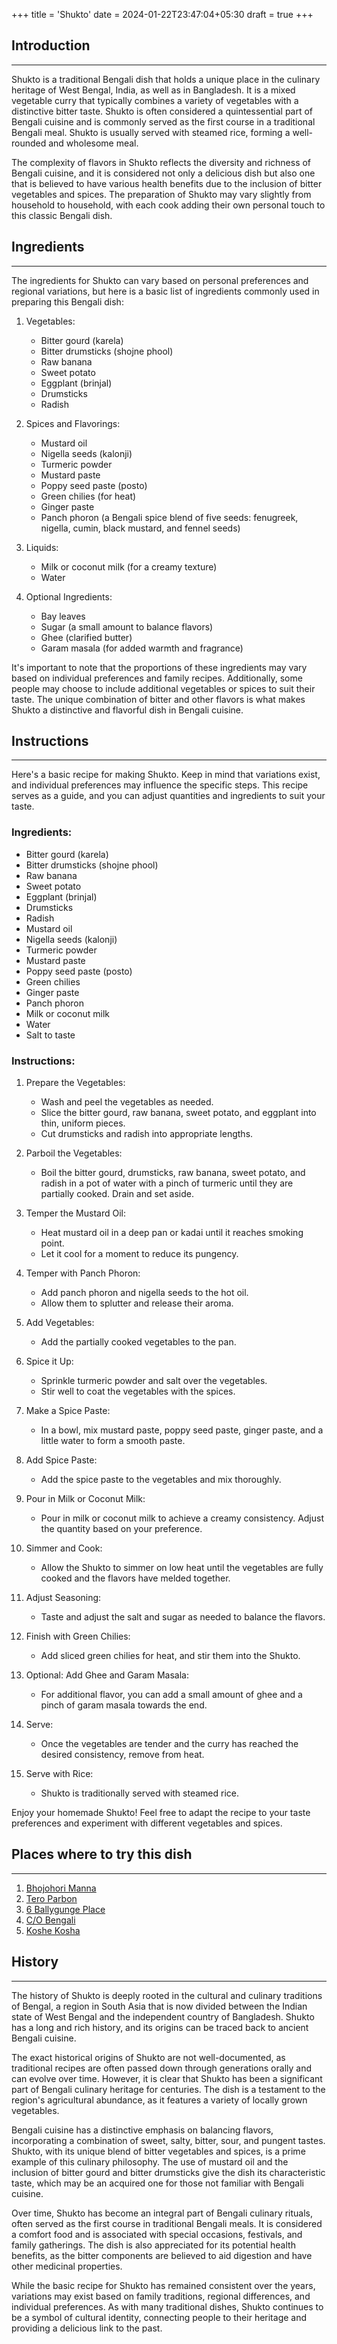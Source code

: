 +++
title = 'Shukto'
date = 2024-01-22T23:47:04+05:30
draft = true
+++

## Introduction

---

Shukto is a traditional Bengali dish that holds a unique place in the culinary heritage of West Bengal, India, as well as in Bangladesh. It is a mixed vegetable curry that typically combines a variety of vegetables with a distinctive bitter taste. Shukto is often considered a quintessential part of Bengali cuisine and is commonly served as the first course in a traditional Bengali meal. Shukto is usually served with steamed rice, forming a well-rounded and wholesome meal.

The complexity of flavors in Shukto reflects the diversity and richness of Bengali cuisine, and it is considered not only a delicious dish but also one that is believed to have various health benefits due to the inclusion of bitter vegetables and spices. The preparation of Shukto may vary slightly from household to household, with each cook adding their own personal touch to this classic Bengali dish.

## Ingredients

---

The ingredients for Shukto can vary based on personal preferences and regional variations, but here is a basic list of ingredients commonly used in preparing this Bengali dish:

1. Vegetables:

   - Bitter gourd (karela)
   - Bitter drumsticks (shojne phool)
   - Raw banana
   - Sweet potato
   - Eggplant (brinjal)
   - Drumsticks
   - Radish

2. Spices and Flavorings:

   - Mustard oil
   - Nigella seeds (kalonji)
   - Turmeric powder
   - Mustard paste
   - Poppy seed paste (posto)
   - Green chilies (for heat)
   - Ginger paste
   - Panch phoron (a Bengali spice blend of five seeds: fenugreek, nigella, cumin, black mustard, and fennel seeds)

3. Liquids:

   - Milk or coconut milk (for a creamy texture)
   - Water

4. Optional Ingredients:
   - Bay leaves
   - Sugar (a small amount to balance flavors)
   - Ghee (clarified butter)
   - Garam masala (for added warmth and fragrance)

It's important to note that the proportions of these ingredients may vary based on individual preferences and family recipes. Additionally, some people may choose to include additional vegetables or spices to suit their taste. The unique combination of bitter and other flavors is what makes Shukto a distinctive and flavorful dish in Bengali cuisine.

## Instructions

---

Here's a basic recipe for making Shukto. Keep in mind that variations exist, and individual preferences may influence the specific steps. This recipe serves as a guide, and you can adjust quantities and ingredients to suit your taste.

### Ingredients:

- Bitter gourd (karela)
- Bitter drumsticks (shojne phool)
- Raw banana
- Sweet potato
- Eggplant (brinjal)
- Drumsticks
- Radish
- Mustard oil
- Nigella seeds (kalonji)
- Turmeric powder
- Mustard paste
- Poppy seed paste (posto)
- Green chilies
- Ginger paste
- Panch phoron
- Milk or coconut milk
- Water
- Salt to taste

### Instructions:

1. Prepare the Vegetables:

   - Wash and peel the vegetables as needed.
   - Slice the bitter gourd, raw banana, sweet potato, and eggplant into thin, uniform pieces.
   - Cut drumsticks and radish into appropriate lengths.

2. Parboil the Vegetables:

   - Boil the bitter gourd, drumsticks, raw banana, sweet potato, and radish in a pot of water with a pinch of turmeric until they are partially cooked. Drain and set aside.

3. Temper the Mustard Oil:

   - Heat mustard oil in a deep pan or kadai until it reaches smoking point.
   - Let it cool for a moment to reduce its pungency.

4. Temper with Panch Phoron:

   - Add panch phoron and nigella seeds to the hot oil.
   - Allow them to splutter and release their aroma.

5. Add Vegetables:

   - Add the partially cooked vegetables to the pan.

6. Spice it Up:

   - Sprinkle turmeric powder and salt over the vegetables.
   - Stir well to coat the vegetables with the spices.

7. Make a Spice Paste:

   - In a bowl, mix mustard paste, poppy seed paste, ginger paste, and a little water to form a smooth paste.

8. Add Spice Paste:

   - Add the spice paste to the vegetables and mix thoroughly.

9. Pour in Milk or Coconut Milk:

   - Pour in milk or coconut milk to achieve a creamy consistency. Adjust the quantity based on your preference.

10. Simmer and Cook:

    - Allow the Shukto to simmer on low heat until the vegetables are fully cooked and the flavors have melded together.

11. Adjust Seasoning:

    - Taste and adjust the salt and sugar as needed to balance the flavors.

12. Finish with Green Chilies:

    - Add sliced green chilies for heat, and stir them into the Shukto.

13. Optional: Add Ghee and Garam Masala:

    - For additional flavor, you can add a small amount of ghee and a pinch of garam masala towards the end.

14. Serve:

    - Once the vegetables are tender and the curry has reached the desired consistency, remove from heat.

15. Serve with Rice:
    - Shukto is traditionally served with steamed rice.

Enjoy your homemade Shukto! Feel free to adapt the recipe to your taste preferences and experiment with different vegetables and spices.

## Places where to try this dish

---

1. [Bhojohori Manna](https://maps.app.goo.gl/14BaWixN25PGZ7t69)
2. [Tero Parbon](https://maps.app.goo.gl/oLrehdBnvvd86LAv7)
3. [6 Ballygunge Place](https://maps.app.goo.gl/Y3YqagaTTHaV2G3L6)
4. [C/O Bengali](https://maps.app.goo.gl/uUNeCtB3Xtx4Y9dz9)
5. [Koshe Kosha](https://maps.app.goo.gl/suq6DEYS5sEWpxQt5)

## History

---

The history of Shukto is deeply rooted in the cultural and culinary traditions of Bengal, a region in South Asia that is now divided between the Indian state of West Bengal and the independent country of Bangladesh. Shukto has a long and rich history, and its origins can be traced back to ancient Bengali cuisine.

The exact historical origins of Shukto are not well-documented, as traditional recipes are often passed down through generations orally and can evolve over time. However, it is clear that Shukto has been a significant part of Bengali culinary heritage for centuries. The dish is a testament to the region's agricultural abundance, as it features a variety of locally grown vegetables.

Bengali cuisine has a distinctive emphasis on balancing flavors, incorporating a combination of sweet, salty, bitter, sour, and pungent tastes. Shukto, with its unique blend of bitter vegetables and spices, is a prime example of this culinary philosophy. The use of mustard oil and the inclusion of bitter gourd and bitter drumsticks give the dish its characteristic taste, which may be an acquired one for those not familiar with Bengali cuisine.

Over time, Shukto has become an integral part of Bengali culinary rituals, often served as the first course in traditional Bengali meals. It is considered a comfort food and is associated with special occasions, festivals, and family gatherings. The dish is also appreciated for its potential health benefits, as the bitter components are believed to aid digestion and have other medicinal properties.

While the basic recipe for Shukto has remained consistent over the years, variations may exist based on family traditions, regional differences, and individual preferences. As with many traditional dishes, Shukto continues to be a symbol of cultural identity, connecting people to their heritage and providing a delicious link to the past.

